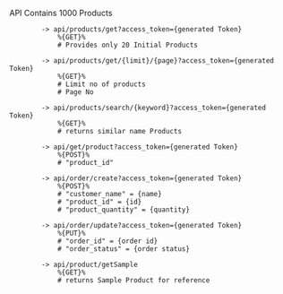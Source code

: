 API Contains 1000 Products

            -> api/products/get?access_token={generated Token}
                %{GET}%
                # Provides only 20 Initial Products 

            -> api/products/get/{limit}/{page}?access_token={generated Token}
                %{GET}%
                # Limit no of products
                # Page No

            -> api/products/search/{keyword}?access_token={generated Token}
                %{GET}%
                # returns similar name Products

            -> api/get/product?access_token={generated Token}
                %{POST}%
                # "product_id"

            -> api/order/create?access_token={generated Token}
                %{POST}%
                # "customer_name" = {name}
                # "product_id" = {id}
                # "product_quantity" = {quantity}

            -> api/order/update?access_token={generated Token}
                %{PUT}%
                # "order_id" = {order id}
                # "order_status" = {order status}

            -> api/product/getSample
                %{GET}%
                # returns Sample Product for reference
